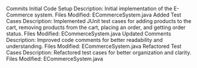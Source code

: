 Commits
 Initial Code Setup
Description: Initial implementation of the E-Commerce system.
Files Modified: ECommerceSystem.java
 Added Test Cases
Description: Implemented JUnit test cases for adding products to the cart, removing products from the cart, placing an order, and getting order status.
Files Modified: ECommerceSystem.java
 Updated Comments
Description: Improved code comments for better readability and understanding.
Files Modified: ECommerceSystem.java
 Refactored Test Cases
Description: Refactored test cases for better organization and clarity.
Files Modified: ECommerceSystem.java
